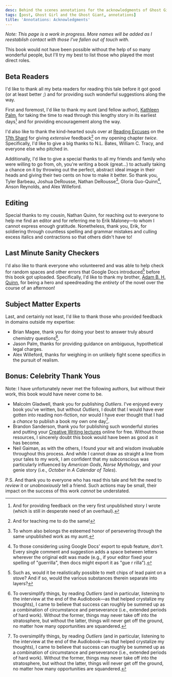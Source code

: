 ```yaml
---
desc: Behind the scenes annotations for the acknowledgments of Ghost Girl and the Ghost Giant.
tags: [post, Ghost Girl and the Ghost Giant, annotations]
title: 'Annotations: Acknowledgments'
---
```


_Note: This page is a work in progress. More names will be added as I reestablish contact with those I've fallen out of touch with._

This book would not have been possible without the help of so many wonderful people, but I'll try my best to list those who played the most direct roles.

## Beta Readers

I'd like to thank all my beta readers for reading this tale before it got good (or at least better ;) and for providing such wonderful suggestions along the way.

First and foremost, I'd like to thank my aunt (and fellow author), [Kathleen Palm](https://kathleenpalm.wordpress.com/), for taking the time to read through this lengthy story in its earliest days[^1] and for providing encouragement along the way.

I'd also like to thank the kind-hearted souls over at [Reading Excuses](http://readingexcuses.com) on the [17th Shard](https://www.17thshard.com) for giving _extensive_ feedback[^2] on my opening chapter _twice_. Specifically, I'd like to give a big thanks to N.L. Bates, William C. Tracy, and everyone else who pitched in.

Additionally, I'd like to give a special thanks to all my friends and family who were willing to go from, oh, you're writing a book (great...) to actually taking a chance on it by throwing out the perfect, abstract ideal image in their heads and giving their two cents on how to make it better. So thank you, Tyler Barbeau, Joshua DeRousse, Nathan DeRousse[^3], Gloria Guo-Quinn[^4], Anson Reynolds, and Alex Willeford.

## Editing

Special thanks to my cousin, Nathan Quinn, for reaching out to everyone to help me find an editor and for referring me to Erik Maloney—to whom I cannot express enough gratitude. Nonetheless, thank you, Erik, for soldiering through countless spelling and grammar mistakes and culling excess italics and contractions so that others didn't have to!

## Last Minute Sanity Checkers

I'd also like to thank everyone who volunteered and was able to help check for random spaces and other errors that Google Docs introduced[^5] before this book got uploaded. Specifically, I'd like to thank my brother, [Adam B. H. Quinn](https://www.stlconstruction.com/), for being a hero and speedreading the _entirety_ of the novel over the course of an afternoon!

## Subject Matter Experts

Last, and certainly not least, I'd like to thank those who provided feedback in domains outside my expertise:

-   Brian Magee, thank you for doing your best to answer truly absurd chemistry questions[^6].
-   Jason Palm, thanks for providing guidance on ambiguous, hypothetical legal charges.
-   Alex Willeford, thanks for weighing in on unlikely fight scene specifics in the pursuit of realism.

## Bonus: Celebrity Thank Yous

Note: I have unfortunately never met the following authors, but without their work, this book would have never come to be.

-   Malcolm Gladwell, thank you for publishing _Outliers_. I've enjoyed every book you've written, but without _Outliers_, I doubt that I would have ever gotten into reading non-fiction, nor would I have ever thought that I had a _chance_ to publish a book my own one day[^6].
-   Brandon Sanderson, thank you for publishing such wonderful stories and putting your [Creative Writing lectures](https://www.youtube.com/playlist?list=PLSH_xM-KC3Zv-79sVZTTj-YA6IAqh8qeQ) online for free. Without those resources, I sincerely doubt this book would have been as good as it has become.
-   Neil Gaiman, as with the others, I found your wit and wisdom invaluable throughout this process. And while I cannot draw as straight a line from your tales to my work, I am confident that my subconscious was particularly influenced by _American Gods_, _Norse Mythology_, and your genie story (i.e., _October_ in _A Calendar of Tales_).

P.S. And thank you to everyone who has read this tale and felt the need to _review_ it or _unobnoxiously_ tell a friend. Such actions may be small, their impact on the success of this work _cannot_ be understated.

[^1]: And for providing feedback on the very first unpublished story I wrote (which is still in desperate need of an overhaul).
[^2]: And for teaching me to do the same!
[^3]: To whom also belongs the esteemed honor of persevering through the same unpublished work as my aunt.
[^4]: To those considering using Google Docs' export to epub feature, _don't_. Every single comment and suggestion adds a space between letters wherever the original edit was made (e.g., if your editor fixed your spelling of "guerrilla", then docs might export it as "gue r rilla").
[^5]: Such as, would it be realistically possible to melt chips of lead paint on a stove? And if so, would the various substances therein separate into layers?
[^6]: To oversimplify things, by reading _Outliers_ (and in particular, listening to the interview at the end of the Audiobook—as that helped crystalize my thoughts), I came to believe that success can roughly be summed up as a combination of circumstance and perseverance (i.e., extended periods of hard work). Without the former, things may never take off into the stratosphere, but without the latter, things will never get off the ground, no matter how many opportunities are squandered.
